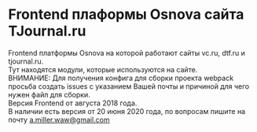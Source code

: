 # Frontend плаформы Osnova сайта TJournal.ru<br>
Frontend платформы Osnova на которой работают сайты vc.ru, dtf.ru и tjournal.ru.<br>
Тут находятся модули, которые используются на сайте.<br>
ВНИМАНИЕ: Для получения конфига для сборки проекта webpack просьба создать issues с указанием Вашей почты и причиной для чего нужен файл для сборки.<br>
Версия Frontend от августа 2018 года.<br>
В наличии есть версия от 20 июня 2020 года, по вопросам пишите на почту a.miller.waw@gmail.com
